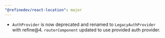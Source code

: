 ```yaml
---
"@refinedev/react-location": major
---
```


-   `AuthProvider` is now deprecated and renamed to `LegacyAuthProvider` with refine@4. `routerComponent` updated to use provided auth provider.
